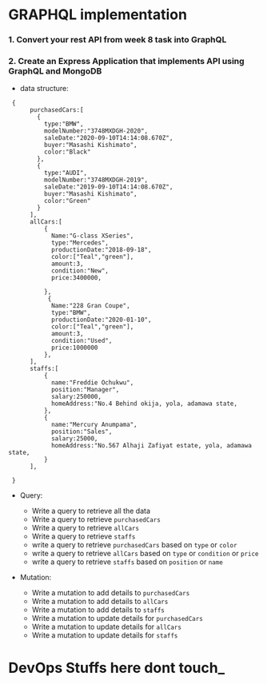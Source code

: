 # GRAPHQL implementation

### 1. Convert your rest API from week 8 task into GraphQL

### 2. Create an Express Application that implements API using GraphQL and MongoDB

- data structure:
```
 {
      purchasedCars:[
        {
          type:"BMW",
          modelNumber:"3748MXDGH-2020",
          saleDate:"2020-09-10T14:14:08.670Z",
          buyer:"Masashi Kishimato",
          color:"Black"
        },
        {
          type:"AUDI",
          modelNumber:"3748MXDGH-2019",
          saleDate:"2019-09-10T14:14:08.670Z",
          buyer:"Masashi Kishimato",
          color:"Green"
        }
      ],
      allCars:[
          {
            Name:"G-class XSeries",
            type:"Mercedes",
            productionDate:"2018-09-18",
            color:["Teal","green"],
            amount:3,
            condition:"New",
            price:3400000,
      
          },
           {
            Name:"228 Gran Coupe",
            type:"BMW",
            productionDate:"2020-01-10",
            color:["Teal","green"],
            amount:3,
            condition:"Used",
            price:1000000
          },
      ],
      staffs:[
          {
            name:"Freddie Ochukwu",
            position:"Manager",
            salary:250000,
            homeAddress:"No.4 Behind okija, yola, adamawa state,
          },
          {
            name:"Mercury Anumpama",
            position:"Sales",
            salary:25000,
            homeAddress:"No.567 Alhaji Zafiyat estate, yola, adamawa state,
          }
      ],
      
 }
```

- Query:
  - Write a query to retrieve all the data 
  - Write a query to retrieve `purchasedCars`
  - Write a query to retrieve `allCars`
  - Write a query to retrieve `staffs`
  - write a query to retrieve `purchasedCars` based on `type` or `color`
  - write a query to retrieve `allCars` based on `type` or `condition` or `price`
  - write a query to retrieve `staffs` based on `position` or `name`
  
- Mutation:
  - Write a mutation to add details to `purchasedCars`
  - Write a mutation to add details to `allCars`
  - Write a mutation to add details to `staffs`
  - Write a mutation to update details for `purchasedCars`
  - Write a mutation to update details for `allCars`
  - Write a mutation to update details for `staffs`
# DevOps Stuffs here dont touch_
